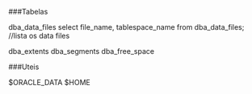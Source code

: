 ###Tabelas

dba_data_files
	select file_name, tablespace_name from dba_data_files; //lista os data files
    
dba_extents
dba_segments
dba_free_space
    
###Uteis

$ORACLE_DATA
$HOME
    

